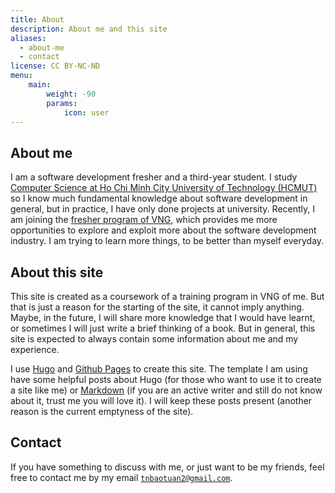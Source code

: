 ```yaml
---
title: About
description: About me and this site
aliases:
  - about-me
  - contact
license: CC BY-NC-ND
menu:
    main: 
        weight: -90
        params:
            icon: user
---
```

## About me
I am a software development fresher and a third-year student. I study [Computer Science at Ho Chi Minh City University of Technology (HCMUT)](https://www.hcmut.edu.vn/en) so I know much fundamental knowledge about software development in general, but in practice, I have only done projects at university. Recently, I am joining the [fresher program of VNG](https://career.vng.com.vn/danh-cho-sinh-vien/vng-tech-fresher-2022), which provides me more opportunities to explore and exploit more about the software development industry. I am trying to learn more things, to be better than myself everyday.
## About this site
This site is created as a coursework of a training program in VNG of me. But that is just a reason for the starting of the site, it cannot imply anything. Maybe, in the future, I will share more knowledge that I would have learnt, or sometimes I will just write a brief thinking of a book. But in general, this site is expected to always contain some information about me and my experience.

I use [Hugo](https://gohugo.io/) and [Github Pages](https://pages.github.com/) to create this site. The template I am using have some helpful posts about Hugo (for those who want to use it to create a site like me) or [Markdown](https://en.wikipedia.org/wiki/Markdown) (if you are an active writer and still do not know about it, trust me you will love it). I will keep these posts present (another reason is the current emptyness of the site).
## Contact
If you have something to discuss with me, or just want to be my friends, feel free to contact me by my email [`tnbaotuan2@gmail.com`](mailto:tnbaotuan2@gmail.com).